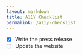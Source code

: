 ```yaml
---
layout: markdown
title: A11Y Checklist
permalink: /a11y-checklist
---
```

- [x] Write the press release
- [ ] Update the website